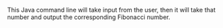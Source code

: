 This Java command line will take input from the user, then it will take that number and output the corresponding Fibonacci number.
